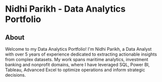 # Nidhi Parikh - Data Analytics Portfolio
## About
Welcome to my Data Analytics Portfolio! I'm Nidhi Parikh, a Data Analyst with over 5 years of experience dedicated to extracting actionable insights from complex datasets. My work spans maritime analytics, investment banking and nonprofit domains, where I have leveraged SQL, Power BI, Tableau, Advanced Excel to optimize operations and inform strategic decisions.
